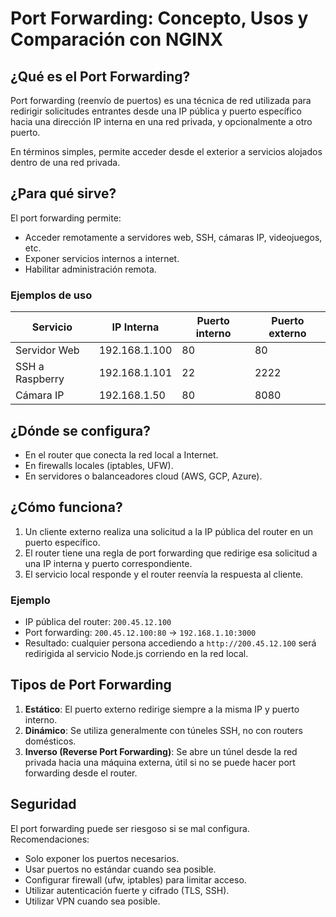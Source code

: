 # Port Forwarding: Concepto, Usos y Comparación con NGINX

## ¿Qué es el Port Forwarding?

Port forwarding (reenvío de puertos) es una técnica de red utilizada para redirigir solicitudes entrantes desde una IP pública y puerto específico hacia una dirección IP interna en una red privada, y opcionalmente a otro puerto.

En términos simples, permite acceder desde el exterior a servicios alojados dentro de una red privada.

## ¿Para qué sirve?

El port forwarding permite:

- Acceder remotamente a servidores web, SSH, cámaras IP, videojuegos, etc.
- Exponer servicios internos a internet.
- Habilitar administración remota.

### Ejemplos de uso

| Servicio         | IP Interna         | Puerto interno | Puerto externo |
|------------------|--------------------|----------------|----------------|
| Servidor Web     | 192.168.1.100      | 80             | 80             |
| SSH a Raspberry  | 192.168.1.101      | 22             | 2222           |
| Cámara IP        | 192.168.1.50       | 80             | 8080           |

## ¿Dónde se configura?

- En el router que conecta la red local a Internet.
- En firewalls locales (iptables, UFW).
- En servidores o balanceadores cloud (AWS, GCP, Azure).

## ¿Cómo funciona?

1. Un cliente externo realiza una solicitud a la IP pública del router en un puerto específico.
2. El router tiene una regla de port forwarding que redirige esa solicitud a una IP interna y puerto correspondiente.
3. El servicio local responde y el router reenvía la respuesta al cliente.

### Ejemplo

- IP pública del router: `200.45.12.100`
- Port forwarding: `200.45.12.100:80` → `192.168.1.10:3000`
- Resultado: cualquier persona accediendo a `http://200.45.12.100` será redirigida al servicio Node.js corriendo en la red local.

## Tipos de Port Forwarding

1. **Estático**: El puerto externo redirige siempre a la misma IP y puerto interno.
2. **Dinámico**: Se utiliza generalmente con túneles SSH, no con routers domésticos.
3. **Inverso (Reverse Port Forwarding)**: Se abre un túnel desde la red privada hacia una máquina externa, útil si no se puede hacer port forwarding desde el router.

## Seguridad

El port forwarding puede ser riesgoso si se mal configura. Recomendaciones:

- Solo exponer los puertos necesarios.
- Usar puertos no estándar cuando sea posible.
- Configurar firewall (ufw, iptables) para limitar acceso.
- Utilizar autenticación fuerte y cifrado (TLS, SSH).
- Utilizar VPN cuando sea posible.
